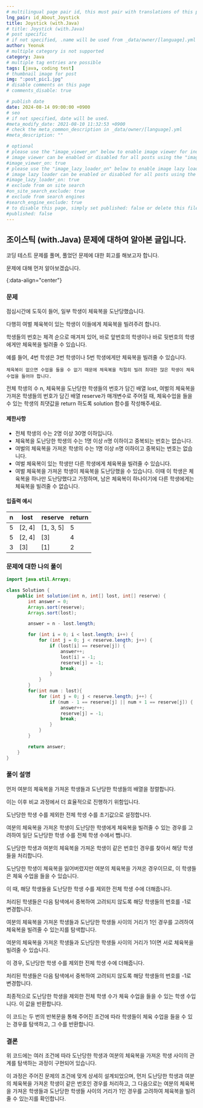 ```yaml
---
# multilingual page pair id, this must pair with translations of this page. (This name must be unique)
lng_pair: id_About_Joystick
title: Joystick (with.Java)
# title: Joystick (with.Java)
# post specific
# if not specified, .name will be used from _data/owner/[language].yml
author: Yeonuk
# multiple category is not supported
category: Java
# multiple tag entries are possible
tags: [java, coding test]
# thumbnail image for post
img: ":post_pic1.jpg"
# disable comments on this page
# comments_disable: true

# publish date
date: 2024-08-14 09:00:00 +0900
# seo
# if not specified, date will be used.
#meta_modify_date: 2021-08-10 11:32:53 +0900
# check the meta_common_description in _data/owner/[language].yml
#meta_description: ""

# optional
# please use the "image_viewer_on" below to enable image viewer for individual pages or posts (_posts/ or [language]/_posts folders).
# image viewer can be enabled or disabled for all posts using the "image_viewer_posts: true" setting in _data/conf/main.yml.
#image_viewer_on: true
# please use the "image_lazy_loader_on" below to enable image lazy loader for individual pages or posts (_posts/ or [language]/_posts folders).
# image lazy loader can be enabled or disabled for all posts using the "image_lazy_loader_posts: true" setting in _data/conf/main.yml.
#image_lazy_loader_on: true
# exclude from on site search
#on_site_search_exclude: true
# exclude from search engines
#search_engine_exclude: true
# to disable this page, simply set published: false or delete this file
#published: false
---
```


<!-- outline-start -->

## 조이스틱 (with.Java) 문제에 대하여 알아본 글입니다.

코딩 테스트 문제를 풀며, 풀었던 문제에 대한 회고를 해보고자 합니다.

문제에 대해 먼저 알아보겠습니다.

{:data-align="center"}

<!-- outline-end -->

### 문제

점심시간에 도둑이 들어, 일부 학생이 체육복을 도난당했습니다.

다행히 여벌 체육복이 있는 학생이 이들에게 체육복을 빌려주려 합니다.

학생들의 번호는 체격 순으로 매겨져 있어, 바로 앞번호의 학생이나 바로 뒷번호의 학생에게만 체육복을 빌려줄 수 있습니다.

예를 들어, 4번 학생은 3번 학생이나 5번 학생에게만 체육복을 빌려줄 수 있습니다.

    체육복이 없으면 수업을 들을 수 없기 때문에 체육복을 적절히 빌려 최대한 많은 학생이 체육수업을 들어야 합니다.

전체 학생의 수 n, 체육복을 도난당한 학생들의 번호가 담긴 배열 lost, 여벌의 체육복을 가져온 학생들의 번호가 담긴 배열 reserve가 매개변수로 주어질 때, 체육수업을 들을 수 있는 학생의 최댓값을 return 하도록 solution 함수를 작성해주세요.

#### 제한사항

- 전체 학생의 수는 2명 이상 30명 이하입니다.
- 체육복을 도난당한 학생의 수는 1명 이상 n명 이하이고 중복되는 번호는 없습니다.
- 여벌의 체육복을 가져온 학생의 수는 1명 이상 n명 이하이고 중복되는 번호는 없습니다.
- 여벌 체육복이 있는 학생만 다른 학생에게 체육복을 빌려줄 수 있습니다.
- 여벌 체육복을 가져온 학생이 체육복을 도난당했을 수 있습니다. 이때 이 학생은 체육복을 하나만 도난당했다고 가정하며, 남은 체육복이 하나이기에 다른 학생에게는 체육복을 빌려줄 수 없습니다.

#### 입출력 예시

| n   | lost   | reserve   | return |
| --- | ------ | --------- | ------ |
| 5   | [2, 4] | [1, 3, 5] | 5      |
| 5   | [2, 4] | [3]       | 4      |
| 3   | [3]    | [1]       | 2      |

### 문제에 대한 나의 풀이

```java
import java.util.Arrays;

class Solution {
    public int solution(int n, int[] lost, int[] reserve) {
        int answer = 0;
        Arrays.sort(reserve);
        Arrays.sort(lost);

        answer = n - lost.length;

        for (int i = 0; i < lost.length; i++) {
			for (int j = 0; j < reserve.length; j++) {
				if (lost[i] == reserve[j]) {
					answer++;
					lost[i] = -1;
					reserve[j] = -1;
                    break;
				}
			}
		}
        for(int num : lost){
            for (int j = 0; j < reserve.length; j++) {
				if (num - 1 == reserve[j] || num + 1 == reserve[j]) {
					answer++;
					reserve[j] = -1;
					break;
				}
			}
        }

        return answer;
    }
}
```

### 풀이 설명

먼저 여분의 체육복을 가져온 학생들과 도난당한 학생들의 배열을 정렬합니다.

이는 이후 비교 과정에서 더 효율적으로 진행하기 위함입니다.

도난당한 학생 수를 제외한 전체 학생 수를 초기값으로 설정합니다.

여분의 체육복을 가져온 학생이 도난당한 학생에게 체육복을 빌려줄 수 있는 경우를 고려하여 일단 도난당한 학생 수를 전체 학생 수에서 뺍니다.

도난당한 학생과 여분의 체육복을 가져온 학생이 같은 번호인 경우를 찾아서 해당 학생들을 처리합니다.

도난당한 학생이 체육복을 잃어버렸지만 여분의 체육복을 가져온 경우이므로, 이 학생들은 체육 수업을 들을 수 있습니다.

이 때, 해당 학생들을 도난당한 학생 수를 제외한 전체 학생 수에 더해줍니다.

처리된 학생들은 다음 탐색에서 중복하여 고려되지 않도록 해당 학생들의 번호를 -1로 변경합니다.

여분의 체육복을 가져온 학생들과 도난당한 학생들 사이의 거리가 1인 경우를 고려하여 체육복을 빌려줄 수 있는지를 탐색합니다.

여분의 체육복을 가져온 학생들과 도난당한 학생들 사이의 거리가 1이면 서로 체육복을 빌려줄 수 있습니다.

이 경우, 도난당한 학생 수를 제외한 전체 학생 수에 더해줍니다.

처리된 학생들은 다음 탐색에서 중복하여 고려되지 않도록 해당 학생들의 번호를 -1로 변경합니다.

최종적으로 도난당한 학생을 제외한 전체 학생 수가 체육 수업을 들을 수 있는 학생 수입니다. 이 값을 반환합니다.

이 코드는 두 번의 반복문을 통해 주어진 조건에 따라 학생들이 체육 수업을 들을 수 있는 경우를 탐색하고, 그 수를 반환합니다.

### 결론

위 코드에는 여러 조건에 따라 도난당한 학생과 여분의 체육복을 가져온 학생 사이의 관계를 탐색하는 과정이 구현되어 있습니다.

이 과정은 주어진 문제의 조건에 맞게 상세히 설계되었으며, 먼저 도난당한 학생과 여분의 체육복을 가져온 학생이 같은 번호인 경우를 처리하고, 그 다음으로는 여분의 체육복을 가져온 학생들과 도난당한 학생들 사이의 거리가 1인 경우를 고려하여 체육복을 빌려줄 수 있는지를 확인합니다.
